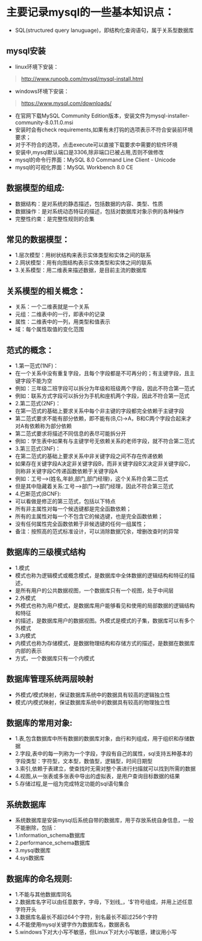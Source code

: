 # 主要记录mysql的一些基本知识点：
* SQL(structured query lanuguage)，即结构化查询语句，属于关系型数据库

## mysql安装
* linux环境下安装：
> http://www.runoob.com/mysql/mysql-install.html
* windows环境下安装：
> https://www.mysql.com/downloads/
* 在官网下载MySQL Community Edition版本，安装文件为mysql-installer-community-8.0.11.0.msi
* 安装时会有check requirements,如果有未打钩的选项表示不符合安装前环境要求；
* 对于不符合的选项，点击execute可以直接下载要求中需要的软件环境
* 安装中,mysql默认端口是3306,除非端口已被占用,否则不做修改
* mysql的命令行界面：MySQL 8.0 Command Line Client - Unicode
* mysql的可视化界面：MySQL Workbench 8.0 CE

## 数据模型的组成:
* 数据结构：是对系统的静态描述，包括数据的内容、类型、性质
* 数据操作：是对系统动态特征的描述，包括对数据库对象示例的各种操作
* 完整性约束：是完整性规则的合集

## 常见的数据模型：
* 1.层次模型：用树状结构来表示实体类型和实体之间的联系
* 2.网状模型：用有向图结构表示实体类型和实体之间的联系
* 3.关系模型：用二维表来描述数据，是目前主流的数据库

## 关系模型的相关概念：
* 关系：一个二维表就是一个关系
* 元组：二维表中的一行，即表中的记录
* 属性：二维表中的一列，用类型和值表示
* 域：每个属性取值的变化范围

## 范式的概念：
* 1.第一范式(1NF)：
* 在一个关系中没有重复字段，且每个字段都是不可再分的；有主键字段，且主键字段不能为空
* 例如：三年级二班字段可以拆分为年级和班级两个字段，因此不符合第一范式
* 例如：联系方式字段可以拆分为手机和座机两个字段，因此不符合第一范式
* 2.第二范式(2NF)：
* 在第一范式的基础上要求关系中每个非主键的字段都完全依赖于主键字段
* 第二范式要求不能有部分依赖，即不能有(B,C)->A，B和C两个字段合起来才对A有依赖称为部分依赖 
* 第二范式要求将描述不同信息的表尽可能拆分开
* 例如：学生表中如果有与主键学号无依赖关系的老师字段，就不符合第二范式
* 3.第三范式(3NF)：
* 在第二范式的基础上要求关系中非关键字段之间不存在传递依赖
* 如果存在关键字段A决定非关键字段B，而非关键字段B又决定非关键字段C，则称非关键字段C传递函数依赖于关键字段A
* 例如：工号-->(姓名,年龄,部门,部门经理)，这个关系符合第二范式
* 但是其中隐藏着关系:工号-->部门-->部门经理，因此不符合第三范式
* 4.巴斯范式(BCNF):
* 可以看做是修正的第三范式，包括以下特点
* 所有非主属性对每一个候选键都是完全函数依赖； 
* 所有的主属性对每一个不包含它的候选键，也是完全函数依赖； 
* 没有任何属性完全函数依赖于非候选键的任何一组属性；
* 备注：按照高的范式标准设计，可以消除数据冗余，增删改查时的异常

## 数据库的三级模式结构
* 1.模式
* 模式也称为逻辑模式或概念模式，是数据库中全体数据的逻辑结构和特征的描述，
* 是所有用户的公共数据视图，一个数据库只有一个视图，处于中间层
* 2.外模式
* 外模式也称为用户模式，是数据库用户能够看见和使用的局部数据的逻辑结构和特征
* 的描述，是数据库用户的数据视图。外模式是模式的子集，数据库可以有多个外模式
* 3.内模式
* 内模式也称为存储模式，是数据物理结构和存储方式的描述，是数据在数据库内部的表示
* 方式，一个数据库只有一个内模式

## 数据库管理系统两层映射
* 外模式/模式映射，保证数据库系统中的数据具有较高的逻辑独立性
* 模式/内模式映射，保证数据库系统中的数据具有较高的物理独立性

## 数据库的常用对象:
* 1.表,包含数据库中所有数据的数据库对象，由行和列组成，用于组织和存储数据
* 2.字段,表中的每一列称为一个字段，字段有自己的属性，sql支持五种基本的字段类型：字符型，文本型，数值型，逻辑型，时间日期型
* 3.索引,依赖于表建立，使查找时无需对整个表进行扫描就可以找到所需的数据
* 4.视图,从一张表或多张表中导出的虚拟表，是用户查询目标数据的结果
* 5.存储过程,是一组为完成特定功能的sql语句集合

## 系统数据库
* 系统数据库是安装mysql后系统自带的数据库，用于存放系统自身信息，一般不能删除，包括：
* 1.information_schema数据库
* 2.performance_schema数据库
* 3.mysql数据库
* 4.sys数据库

## 数据库的命名规则:
* 1.不能与其他数据库同名
* 2.数据库名字可以由任意数字，字母，下划线_，'$'符号组成，并用上述任意字符开头
* 3.数据库名最长不超过64个字符，别名最长不超过256个字符
* 4.不能使用mysql关键字作为数据库名，数据表名
* 5.windows下对大小写不敏感，但Linux下对大小写敏感，建议用小写